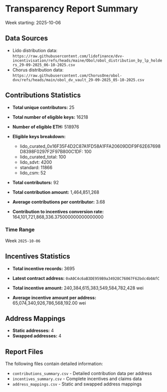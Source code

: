 # Transparency Report Summary
Week starting: 2025-10-06

## Data Sources
- Lido distribution data: `https://raw.githubusercontent.com/lidofinance/dvv-incentivisation/refs/heads/maine/Obol/obol_distribution_by_lp_holders_29-09-2025_06-10-2025.csv`
- Chorus distribution data: `https://raw.githubusercontent.com/ChorusOne/obol-dvv/refs/heads/main/obol_dv_vault_29-09-2025_05-10-2025.csv`

## Contributions Statistics
- **Total unique contributors:** 25
- **Total number of eligible keys:** 16218
- **Number of eligible ETH:** 518976

- **Eligible keys breakdown:**
  - lido_curated_0x16F35F4D2C87A1FD58A1FFA20609DDF9F62E67698D8398F0297F2F97B800C1DF: 100
  - lido_curated_total: 100
  - lido_sdvt: 4200
  - standard: 11866
  - lido_csm: 52

- **Total contributors:** 92
- **Total contribution amount:** 1,464,851,268
- **Average contributions per contributor:** 3.68
- **Contribution to incentives conversion rate:** 164,101,721,868,336.375000000000000000

### Time Range
Week `2025-10-06`

## Incentives Statistics
- **Total incentive records:** 3695
- **Latest contract address:** `0xA0C4c6aB3DE959B9a34928C76067F62bdc4b0AfC`

- **Total incentive amount:** 240,384,615,383,549,584,782,428 wei
- **Average incentive amount per address:** 65,074,340,926,786,568,192.00 wei

## Address Mappings
- **Static addresses:** 4
- **Swapped addresses:** 4

## Report Files
The following files contain detailed information:
- `contributions_summary.csv` - Detailed contribution data per address
- `incentives_summary.csv` - Complete incentives and claims data
- `address_mappings.csv` - Static and swapped address mappings
